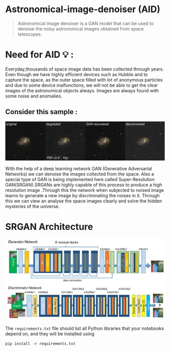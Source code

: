 # Astronomical-image-denoiser (AID)

> Astronomical image denoiser is a GAN model that can be used to denoise the noisy astronomical images obtained from space telescopes.

# Need for AID 💡 :

Everyday,thousands of space image data has been collected through years. Even though we have highly efficient devices such as Hubble and to capture the space, as the outer space filled with lot of anonymous particles and due to some device malfunctions, we will not be able to get the clear images of the astronomical objects always. Images are always found with some noise and anomalies.

## Consider this sample :

<img src="images/sample.jpg">

With the help of a deep learning network GAN (Generative Adversarial Networks) we can denoise the images collected from the space. Also a special type of GAN is being implemented here called Super-Resolution GAN(SRGAN).SRGANs are highly capable of this process to produce a high resolution image .Through this the network when subjected to noised image learns to generate a new image by discriminating the noises in it. Through this we can view an analyse the space images clearly and solve the hidden mysteries of the universe.

# SRGAN Architecture

<p align="center">
<img src="images/SRGAN.jpg">
</p>

The `requirements.txt` file should list all Python libraries that your notebooks depend on, and they will be installed using

```
pip install -r requirements.txt
```
